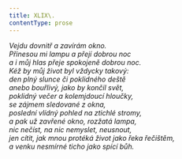 ```yaml
---
title: XLIX\.
contentType: prose
---
```


<section>

_Vejdu dovnitř a zavírám okno.  
Přinesou mi lampu a přejí dobrou noc  
a i můj hlas přeje spokojeně dobrou noc.  
Kéž by můj život byl vždycky takový:  
den plný slunce či poklidného deště  
anebo bouřlivý, jako by končil svět,  
poklidný večer a kolemjdoucí hloučky,  
se zájmem sledované z okna,  
poslední vlídný pohled na ztichlé stromy,  
a pak už zavřené okno, rozžatá lampa,  
nic nečíst, na nic nemyslet, neusnout,  
jen cítit, jak mnou protéká život jako řeka řečištěm,  
a venku nesmírné ticho jako spící bůh._

</section>
